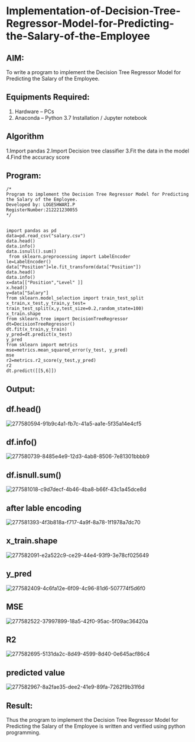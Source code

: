 # Implementation-of-Decision-Tree-Regressor-Model-for-Predicting-the-Salary-of-the-Employee

## AIM:
To write a program to implement the Decision Tree Regressor Model for Predicting the Salary of the Employee.

## Equipments Required:
1. Hardware – PCs
2. Anaconda – Python 3.7 Installation / Jupyter notebook

## Algorithm
1.Import pandas
2.Import Decision tree classifier
3.Fit the data in the model
4.Find the accuracy score

## Program:
```
/*
Program to implement the Decision Tree Regressor Model for Predicting the Salary of the Employee.
Developed by: LOGESHWARI.P
RegisterNumber:212221230055 
*/
```
```

import pandas as pd
data=pd.read_csv("salary.csv")
data.head()
data.info()
data.isnull().sum()
 from sklearn.preprocessing import LabelEncoder
le=LabelEncoder()
data["Position"]=le.fit_transform(data["Position"])
data.head()
data.info()
x=data[["Position","Level" ]]
x.head()
y=data["Salary"]
from sklearn.model_selection import train_test_split
x_train,x_test,y_train,y_test= train_test_split(x,y,test_size=0.2,random_state=100)
x_train.shape
from sklearn.tree import DecisionTreeRegressor
dt=DecisionTreeRegressor()
dt.fit(x_train,y_train)
y_pred=dt.predict(x_test)
y_pred
from sklearn import metrics
mse=metrics.mean_squared_error(y_test, y_pred)
mse
r2=metrics.r2_score(y_test,y_pred)
r2
dt.predict([[5,6]])
```
## Output:
## df.head()
![277580594-91b9c4a1-fb7c-41a5-aa1e-5f35a14e4cf5](https://github.com/logeshwari2004/Implementation-of-Decision-Tree-Regressor-Model-for-Predicting-the-Salary-of-the-Employee/assets/94211349/07b0f990-fdd9-41ef-89c4-77709da71244)
## df.info()
![277580739-8485e4e9-12d3-4ab8-8506-7e81301bbbb9](https://github.com/logeshwari2004/Implementation-of-Decision-Tree-Regressor-Model-for-Predicting-the-Salary-of-the-Employee/assets/94211349/6669d0f3-0518-44f8-b4fd-378e914e3690)
## df.isnull.sum()
![277581018-c9d7decf-4b46-4ba8-b66f-43c1a45dce8d](https://github.com/logeshwari2004/Implementation-of-Decision-Tree-Regressor-Model-for-Predicting-the-Salary-of-the-Employee/assets/94211349/e3319702-282a-40e8-a253-975f8dc852d6)
## after lable encoding
![277581393-4f3b818a-f717-4a9f-8a78-1f1978a7dc70](https://github.com/logeshwari2004/Implementation-of-Decision-Tree-Regressor-Model-for-Predicting-the-Salary-of-the-Employee/assets/94211349/d5124655-ad21-4104-8e67-8ba13669a4c1)
## x_train.shape
![277582091-e2a522c9-ce29-44e4-93f9-3e78cf025649](https://github.com/logeshwari2004/Implementation-of-Decision-Tree-Regressor-Model-for-Predicting-the-Salary-of-the-Employee/assets/94211349/43dc2337-678f-44d5-89e9-1ebf22bf52b0)
## y_pred
![277582409-4c6fa12e-6f09-4c96-81d6-507774f5d6f0](https://github.com/logeshwari2004/Implementation-of-Decision-Tree-Regressor-Model-for-Predicting-the-Salary-of-the-Employee/assets/94211349/e6a777dc-7524-47d9-82e0-e7b548d3cfe4)
## MSE
![277582522-37997899-18a5-42f0-95ac-5f09ac36420a](https://github.com/logeshwari2004/Implementation-of-Decision-Tree-Regressor-Model-for-Predicting-the-Salary-of-the-Employee/assets/94211349/747cad96-bded-4abe-8a24-4186cb9831dc)
## R2
![277582695-5131da2c-8d49-4599-8d40-0e645acf86c4](https://github.com/logeshwari2004/Implementation-of-Decision-Tree-Regressor-Model-for-Predicting-the-Salary-of-the-Employee/assets/94211349/de780cc7-23fa-472a-b73a-4561e3a3ce5a)
## predicted value
![277582967-8a2fae35-dee2-41e9-89fa-7262f9b31f6d](https://github.com/logeshwari2004/Implementation-of-Decision-Tree-Regressor-Model-for-Predicting-the-Salary-of-the-Employee/assets/94211349/e883f9d6-7b68-4270-af59-906b0b07b89c)
## Result:
Thus the program to implement the Decision Tree Regressor Model for Predicting the Salary of the Employee is written and verified using python programming.
